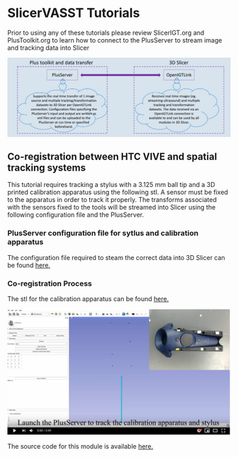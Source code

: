 
# SlicerVASST Tutorials
Prior to using any of these tutorials please review SlicerIGT.org and PlusToolkit.org to learn how to connect to the PlusServer to stream image and tracking data into Slicer

<img src="Media/PlusServer.PNG"/>

## Co-registration between HTC VIVE and spatial tracking systems 
This tutorial requires tracking a stylus with a 3.125 mm ball tip and a 3D printed calibration apparatus using the following stl. A sensor must be fixed to the apparatus in order to track it properly. The transforms associated with the sensors fixed to the tools will be streamed into Slicer using the following configuration file and the PlusServer. 

### PlusServer configuration file for sytlus and calibration apparatus 

The configuration file required to steam the correct data into 3D Slicer can be found [here.](https://github.com/lgroves6/SlicerVAASTTutorials/blob/master/Co-calibration.xml)

### Co-registration Process 


The stl for the calibration apparatus can be found [here.](https://github.com/lgroves6/SlicerVAASTTutorials/blob/master/Vive_Controller_Jig.stl)


[![Co-calibration demo](https://github.com/lgroves6/SlicerVAASTTutorials/blob/master/Media/YoutubeScreencap.PNG)](https://www.youtube.com/watch?v=xRixBN41xmU&feature=youtu.be)

The source code for this module is available [here.](https://github.com/lgroves6/SlicerVAASTTutorials/tree/master/VIVECalibration)
